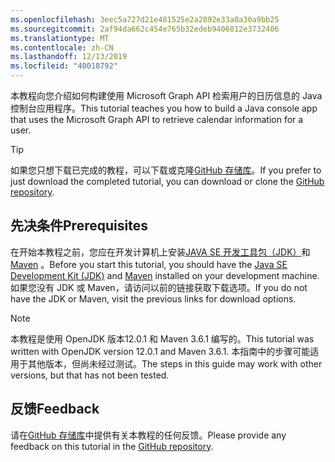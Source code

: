 ```yaml
---
ms.openlocfilehash: 3eec5a727d21e481525e2a2892e33a0a30a9bb25
ms.sourcegitcommit: 2af94da662c454e765b32edeb9406812e3732406
ms.translationtype: MT
ms.contentlocale: zh-CN
ms.lasthandoff: 12/13/2019
ms.locfileid: "40018792"
---
```

<!-- markdownlint-disable MD002 MD041 -->

<span data-ttu-id="04d23-101">本教程向您介绍如何构建使用 Microsoft Graph API 检索用户的日历信息的 Java 控制台应用程序。</span><span class="sxs-lookup"><span data-stu-id="04d23-101">This tutorial teaches you how to build a Java console app that uses the Microsoft Graph API to retrieve calendar information for a user.</span></span>

> [!TIP]
> <span data-ttu-id="04d23-102">如果您只想下载已完成的教程，可以下载或克隆[GitHub 存储库](https://github.com/microsoftgraph/msgraph-training-java)。</span><span class="sxs-lookup"><span data-stu-id="04d23-102">If you prefer to just download the completed tutorial, you can download or clone the [GitHub repository](https://github.com/microsoftgraph/msgraph-training-java).</span></span>

## <a name="prerequisites"></a><span data-ttu-id="04d23-103">先决条件</span><span class="sxs-lookup"><span data-stu-id="04d23-103">Prerequisites</span></span>

<span data-ttu-id="04d23-104">在开始本教程之前，您应在开发计算机上安装[JAVA SE 开发工具包（JDK）](https://java.com/en/download/faq/develop.xml)和[Maven](https://maven.apache.org/) 。</span><span class="sxs-lookup"><span data-stu-id="04d23-104">Before you start this tutorial, you should have the [Java SE Development Kit (JDK)](https://java.com/en/download/faq/develop.xml) and [Maven](https://maven.apache.org/) installed on your development machine.</span></span> <span data-ttu-id="04d23-105">如果您没有 JDK 或 Maven，请访问以前的链接获取下载选项。</span><span class="sxs-lookup"><span data-stu-id="04d23-105">If you do not have the JDK or Maven, visit the previous links for download options.</span></span>

> [!NOTE]
> <span data-ttu-id="04d23-106">本教程是使用 OpenJDK 版本12.0.1 和 Maven 3.6.1 编写的。</span><span class="sxs-lookup"><span data-stu-id="04d23-106">This tutorial was written with OpenJDK version 12.0.1 and Maven 3.6.1.</span></span> <span data-ttu-id="04d23-107">本指南中的步骤可能适用于其他版本，但尚未经过测试。</span><span class="sxs-lookup"><span data-stu-id="04d23-107">The steps in this guide may work with other versions, but that has not been tested.</span></span>

## <a name="feedback"></a><span data-ttu-id="04d23-108">反馈</span><span class="sxs-lookup"><span data-stu-id="04d23-108">Feedback</span></span>

<span data-ttu-id="04d23-109">请在[GitHub 存储库](https://github.com/microsoftgraph/msgraph-training-java)中提供有关本教程的任何反馈。</span><span class="sxs-lookup"><span data-stu-id="04d23-109">Please provide any feedback on this tutorial in the [GitHub repository](https://github.com/microsoftgraph/msgraph-training-java).</span></span>
